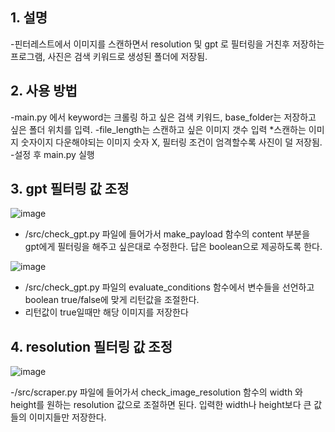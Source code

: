 
## 1. 설명
  -핀터레스트에서 이미지를 스캔하면서 resolution 및 gpt 로 필터링을 거친후 저장하는 프로그램, 사진은 검색 키워드로 생성된 폴더에 저장됨.

## 2. 사용 방법
  -main.py 에서 keyword는 크롤링 하고 싶은 검색 키워드, base_folder는 저장하고 싶은 폴더 위치를 입력.
  -file_length는 스캔하고 싶은 이미지 갯수 입력 *스캔하는 이미지 숫자이지 다운해야되는 이미지 숫자 X, 필터링 조건이 엄격할수록 사진이 덜 저장됨.
  -설정 후 main.py 실행
  
## 3. gpt 필터링 값 조정

![image](https://github.com/user-attachments/assets/79a1cae7-5db3-426b-b59c-acc9c1fa1548)
  - /src/check_gpt.py 파일에 들어가서 make_payload 함수의 content 부분을 gpt에게 필터링을 해주고 싶은대로 수정한다. 답은 boolean으로 제공하도록 한다.

![image](https://github.com/user-attachments/assets/7033faa2-49f0-486b-bbd5-28ddf6810752)
  - /src/check_gpt.py 파일의 evaluate_conditions 함수에서 변수들을 선언하고 boolean true/false에 맞게 리턴값을 조절한다.
  - 리턴값이 true일때만 해당 이미지를 저장한다

## 4. resolution 필터링 값 조정

![image](https://github.com/user-attachments/assets/ca795988-e176-46c5-96b0-4d9f6eb56af3)

  -/src/scraper.py 파일에 들어가서 check_image_resolution 함수의 width 와 height를 원하는 resolution 값으로 조절하면 된다. 입력한 width나 height보다 큰 값들의 이미지들만 저장한다.


